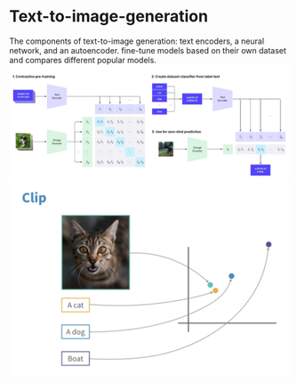 # Text-to-image-generation

The components of text-to-image generation: text encoders, a neural network, and an autoencoder. fine-tune models based on their own dataset and compares different popular models.
![image of clip model](/assets/clip1.png)
![image of clip model](/assets/clip.png)
